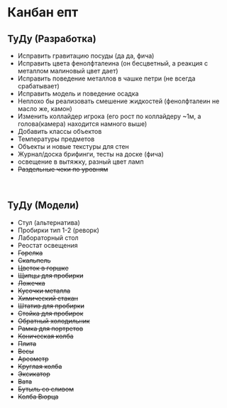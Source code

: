 # Канбан епт #
## ТуДу (Разработка) ##
* Исправить гравитацию посуды (да да, фича) 
* Исправить цвета фенолфталеина (он бесцветный, а реакция с металлом малиновый цвет дает)
* Исправить поведение металлов в чашке петри (не всегда срабатывает)
* Исправить модель и поведение осадка
* Неплохо бы реализовать смешение жидкостей (фенолфталеин не масло же, камон)
* Изменить коллайдер игрока (его рост по коллайдеру ~1м, а голова(камера) находится намного выше)
* Добавить классы объектов
* Температуры предметов
* Объекты и новые текстуры для стен
* Журнал/доска брифинги, тесты на доске (фича)
* освещение в вытяжку, разный цвет ламп
* ~~Раздельные чеки по уровням~~

<br>

## ТуДу (Модели) ##
* Стул (альтернатива)
* Пробирки тип 1-2 (реворк)
* Лабораторный стол
* Реостат освещения
* ~~Горелка~~
* ~~Скальпель~~
* ~~Цветок в горшке~~
* ~~Щипцы для пробирки~~
* ~~Ложечка~~
* ~~Кусочки металла~~
* ~~Химический стакан~~
* ~~Штатив для пробирки~~
* ~~Стойка для пробирок~~
* ~~Обратный холодильник~~
* ~~Рамка для портретов~~
* ~~Коническая колба~~
* ~~Плита~~
* ~~Весы~~
* ~~Ареометр~~
* ~~Круглая колба~~
* ~~Эксикатор~~
* ~~Вата~~
* ~~Бутыль со сливом~~
* ~~Колба Вюрца~~